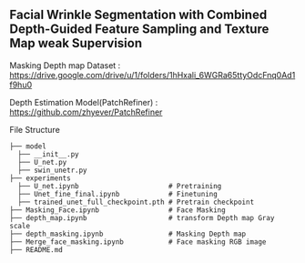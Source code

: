 ## Facial Wrinkle Segmentation with Combined Depth-Guided Feature Sampling and Texture Map weak Supervision

Masking Depth map Dataset : https://drive.google.com/drive/u/1/folders/1hHxali_6WGRa65ttyOdcFnq0Ad1f9hu0

Depth Estimation Model(PatchRefiner) : https://github.com/zhyever/PatchRefiner


File Structure
```
├── model  
  ├── __init__.py
  ├── U_net.py
  ├── swin_unetr.py
├── experiments
  ├── U_net.ipynb                      # Pretraining
  ├── Unet_fine_final.ipynb            # Finetuning
  ├── trained_unet_full_checkpoint.pth # Pretrain checkpoint
├── Masking_Face.ipynb                 # Face Masking
├── depth_map.ipynb                    # transform Depth map Gray scale
├── depth_masking.ipynb                # Masking Depth map
├── Merge_face_masking.ipynb           # Face masking RGB image
├── README.md 
```

